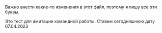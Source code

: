 Важно внести какие-то изменения в этот файл, поэтому я пишу все эти буквы. 

Это тест для имитации командной работы. Ставим сегодняшнюю дату 07.04.2023